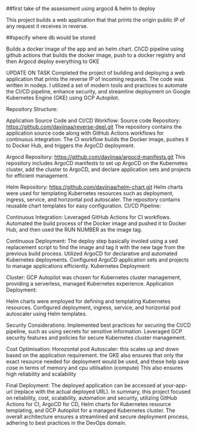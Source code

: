 ##first take of the assessment using argocd & helm to deploy 

This project builds a web application that that prints the origin public IP of any request it receives in reverse.

##specify where db would be stored

Builds a docker image of the app and an helm chart.
CI\CD pipeline using github actions that builds the docker image, push to a docker registry and then Argocd deploy everything to GKE


UPDATE ON TASK
Completed the project of building and deploying a web application that prints the reverse IP of incoming requests. The code was written in nodejs.
I utilized a set of modern tools and practices to automate the CI/CD pipeline, enhance security, and streamline deployment on Google Kubernetes Engine (GKE) using GCP Autopilot.

Repository Structure:

Application Source Code and CI/CD Workflow:
Source code Repository: https://github.com/daviinaa/reverse-deel.git
The repository contains the application source code along with GitHub Actions workflows for continuous integration. The CI workflow builds the Docker image, pushes it to Docker Hub, and triggers the ArgoCD deployment.


Argocd Repository: https://github.com/daviinaa/argocd-manifests.git
This repository includes ArgoCD manifests to set up ArgoCD on the Kubernetes cluster, add the cluster to ArgoCD, and declare application sets and projects for efficient management.


Helm Repository: https://github.com/daviinaa/helm-chart.git
Helm charts were used for templating Kubernetes resources such as deployment, ingress, service, and horizontal pod autoscaler. The repository contains reusable chart templates for easy configuration.
CI/CD Pipeline:

Continuous Integration:
Leveraged GitHub Actions for CI workflows.
Automated the build process of the Docker image and pushed it to Docker Hub, and then used the RUN NUMBER as the image tag.

Continuous Deployment:
The deploy step basically involed using a sed replacement script to find the image and tag it with the new tage from the previous build process.
Utilized ArgoCD for declarative and automated Kubernetes deployments.
Configured ArgoCD application sets and projects to manage applications efficiently.
Kubernetes Deployment:

Cluster:
GCP Autopilot was chosen for Kubernetes cluster management, providing a serverless, managed Kubernetes experience.
Application Deployment:

Helm charts were employed for defining and templating Kubernetes resources.
Configured deployment, ingress, service, and horizontal pod autoscaler using Helm templates.

Security Considerations:
Implemented best practices for securing the CI/CD pipeline, such as using secrets for sensitive information.
Leveraged GCP security features and policies for secure Kubernetes cluster management.

Cost Optimisation:
Horozontal pod Autoscaler: this scales up and down based on the application requirement. the GKE also ensures that only the exact resource needed for deployment would be used, and these help save cose in terms of memory and cpu utilisation (compute)
This also ensures high reliability and scalability

Final Deployment:
The deployed application can be accessed at your-app-url (replace with the actual deployed URL).
In summary, this project focused on reliability, cost, scalability, automation and security, utilizing GitHub Actions for CI, ArgoCD for CD, Helm charts for Kubernetes resource templating, and GCP Autopilot for a managed Kubernetes cluster. The overall architecture ensures a streamlined and secure deployment process, adhering to best practices in the DevOps domain.